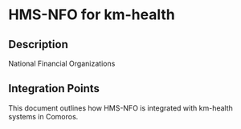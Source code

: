# HMS-NFO for km-health

## Description

National Financial Organizations

## Integration Points

This document outlines how HMS-NFO is integrated with km-health systems in Comoros.
